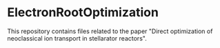 # ElectronRootOptimization
This repository contains files related to the paper "Direct optimization of neoclassical ion transport in stellarator reactors".
